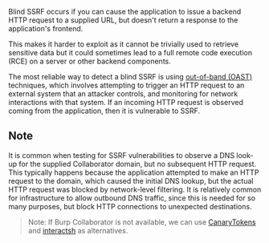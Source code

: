 Blind SSRF occurs if you can cause the application to issue a backend HTTP request to a supplied URL, but doesn't return a response to the application's frontend.

This makes it harder to exploit as it cannot be trivially used to retrieve sensitive data but it could sometimes lead to a full remote code execution (RCE) on a server or other backend components.

The most reliable way to detect a blind SSRF is using [out-of-band (OAST)](https://portswigger.net/burp/application-security-testing/oast) techniques, which involves attempting to trigger an HTTP request to an external system that an attacker controls, and monitoring for network interactions with that system. If an incoming HTTP request is observed coming from the application, then it is vulnerable to SSRF.
## Note
It is common when testing for SSRF vulnerabilities to observe a DNS look-up for the supplied Collaborator domain, but no subsequent HTTP request. This typically happens because the application attempted to make an HTTP request to the domain, which caused the initial DNS lookup, but the actual HTTP request was blocked by network-level filtering. It is relatively common for infrastructure to allow outbound DNS traffic, since this is needed for so many purposes, but block HTTP connections to unexpected destinations.
> Note: If Burp Collaborator is not available, we can use [CanaryTokens](https://canarytokens.org/generate#) and [interactsh](https://github.com/projectdiscovery/interactsh) as alternatives.